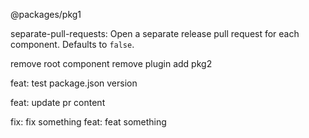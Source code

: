 @packages/pkg1

separate-pull-requests:
Open a separate release pull request for each component. Defaults to `false`.

remove root component
remove plugin
add pkg2

feat: test package.json version

feat: update pr content

fix: fix something
feat: feat something